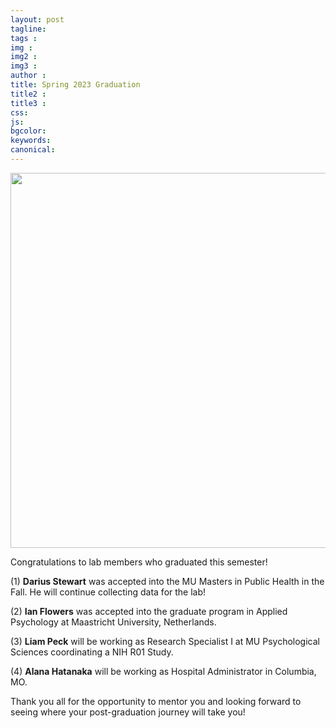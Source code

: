 ```yaml
---
layout: post
tagline: 
tags : 
img : 
img2 :
img3 : 
author : 
title: Spring 2023 Graduation
title2 : 
title3 : 
css: 
js: 
bgcolor: 
keywords: 
canonical:
---
```


<span class="image small"><img src="https://www.cofresilab.org/assets/images/news/Spring2023_Graduation.png" width="600"/></span>

<p class="lead"> Congratulations to lab members who graduated this semester! </p>

(1) **Darius Stewart** was accepted into the MU Masters in Public Health in the Fall. He will continue collecting data for the lab! 

(2) **Ian Flowers** was accepted into the graduate program in Applied Psychology at Maastricht University, Netherlands.

(3) **Liam Peck** will be working as Research Specialist I at MU Psychological Sciences coordinating a NIH R01 Study.

(4) **Alana Hatanaka** will be working as Hospital Administrator in Columbia, MO. 


Thank you all for the opportunity to mentor you and looking forward to seeing where your post-graduation journey will take you!


 

